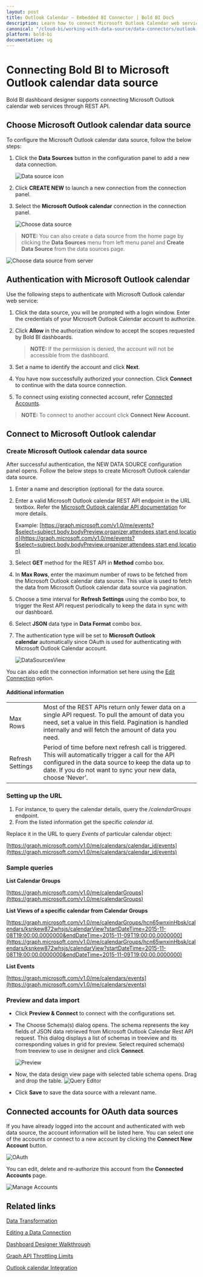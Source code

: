 ```yaml
---
layout: post
title: Outlook Calendar – Embedded BI Connector | Bold BI DocS
description: Learn how to connect Microsoft Outlook Calendar web service using OAuth-based authentication through REST API endpoint with Bold BI Embedded.
canonical: "/cloud-bi/working-with-data-source/data-connectors/outlook-calender/"
platform: bold-bi
documentation: ug
---
```


# Connecting Bold BI to Microsoft Outlook calendar data source
Bold BI dashboard designer supports connecting Microsoft Outlook calendar web services through REST API. 

## Choose Microsoft Outlook calendar data source
To configure the Microsoft Outlook calendar data source, follow the below steps:
1. Click the **Data Sources** button in the configuration panel to add a new data connection.

   ![Data source icon](/static/assets/embedded/working-with-datasource/data-connectors/images/common/DataSourcesIcon.png)

2. Click **CREATE NEW** to launch a new connection from the connection panel.
3. Select the **Microsoft Outlook calendar** connection in the connection panel.

   ![Choose data source](/static/assets/embedded/working-with-datasource/data-connectors/images/OutlookCalendar/ChooseDS.png)

> **NOTE:** You can also create a data source from the home page by clicking the **Data Sources** menu from left menu panel and **Create Data Source** from the data sources page.

   ![Choose data source from server](/static/assets/embedded/working-with-datasource/data-connectors/images/OutlookCalendar/ChooseDS_Server.png)

## Authentication with Microsoft Outlook calendar
Use the following steps to authenticate with Microsoft Outlook calendar web service:

1. Click the data source, you will be prompted with a login window. Enter the credentials of your Microsoft Outlook Calendar account to authorize.
2. Click **Allow** in the authorization window to accept the scopes requested by Bold BI dashboards.

   > **NOTE:** If the permission is denied, the account will not be accessible from the dashboard.

3. Set a name to identify the account and click **Next**. 
4. You have now successfully authorized your connection. Click **Connect** to continue with the data source connection.
5. To connect using existing connected account, refer [Connected Accounts](/embedded-bi/working-with-data-source/data-connectors/outlook-calendar/#connected-accounts-for-oauth-data-sources).

> **NOTE:** To connect to another account click **Connect New Account.**


## Connect to Microsoft Outlook calendar
### Create Microsoft Outlook calendar data source
After successful authentication, the NEW DATA SOURCE configuration panel opens. Follow the below steps to create Microsoft Outlook calendar data source.
1. Enter a name and description (optional) for the data source.
2. Enter a valid Microsoft Outlook calendar REST API endpoint in the URL textbox. Refer the [Microsoft Outlook calendar API documentation](https://docs.microsoft.com/en-us/graph/api/resources/event?view=graph-rest-1.0) for more details.

    Example: [https://graph.microsoft.com/v1.0/me/events?$select=subject,body,bodyPreview,organizer,attendees,start,end,location](https://graph.microsoft.com/v1.0/me/events?$select=subject,body,bodyPreview,organizer,attendees,start,end,location)

3. Select **GET** method for the REST API in **Method** combo box.
4. In **Max Rows**, enter the maximum number of rows to be fetched from the Microsoft Outlook calendar data source. This value is used to fetch the data from Microsoft Outlook calendar data source via pagination.
5. Choose a time interval for **Refresh Settings** using the combo box, to trigger the Rest API request periodically to keep the data in sync with our dashboard.  
6. Select **JSON** data type in **Data Format** combo box.
7. The authentication type will be set to **Microsoft Outlook calendar** automatically since OAuth is used for authenticating with Microsoft Outlook Calendar account.

    ![DataSourcesView](/static/assets/embedded/working-with-datasource/data-connectors/images/OutlookCalendar/DataSourcesView.png)

You can also edit the connection information set here using the [Edit Connection](/embedded-bi/working-with-data-source/editing-a-data-connection/) option.

#### Additional information
<table width="600">
<tr>
<td>
Max Rows
</td>
<td>
Most of the REST APIs return only fewer data on a single API request. To pull the amount of data you need, set a value in this field.  
Pagination is handled internally and will fetch the amount of data you need.
</td>
</tr>
<tr>
<td>
Refresh Settings
</td>
<td>
Period of time before next refresh call is triggered. This will automatically trigger a call for the API configured in the data source to keep the data up to date. If you do not want to sync your new data, choose ‘Never’.
</td>
</tr>
</table>

### Setting up the URL
1. For instance, to query the calendar details, query the <i>/calendarGroups</i> endpoint.
3. From the listed information get the specific *calendar id*.

Replace it in the URL to query *Events* of particular calendar object:

[https://graph.microsoft.com/v1.0/me/calendars/calendar_id/events](https://graph.microsoft.com/v1.0/me/calendars/calendar_id/events)

### Sample queries
**List Calendar Groups**

[https://graph.microsoft.com/v1.0/me/calendarGroups](https://graph.microsoft.com/v1.0/me/calendarGroups)

**List Views of a specific calendar from Calendar Groups**

[https://graph.microsoft.com/v1.0/me/calendarGroups/hcn65wnxinHbsk/calendars/ksnkew872whsjs/calendarView?startDateTime=2015-11-08T19:00:00.0000000&endDateTime=2015-11-09T19:00:00.0000000](https://graph.microsoft.com/v1.0/me/calendarGroups/hcn65wnxinHbsk/calendars/ksnkew872whsjs/calendarView?startDateTime=2015-11-08T19:00:00.0000000&endDateTime=2015-11-09T19:00:00.0000000)

**List Events**

[https://graph.microsoft.com/v1.0/me/calendars/events](https://graph.microsoft.com/v1.0/me/calendars/events)

### Preview and data import
* Click **Preview & Connect** to connect with the configurations set.
* The Choose Schema(s) dialog opens. The schema represents the key fields of JSON data retrieved from Microsoft Outlook Calendar Rest API request. This dialog displays a list of schemas in treeview and its corresponding values in grid for preview. Select required schema(s) from treeview to use in designer and click **Connect**.

   ![Preview](/static/assets/embedded/working-with-datasource/data-connectors/images/common/Preview.png)

* Now, the data design view page with selected table schema opens. Drag and drop the table.
   ![Query Editor](/static/assets/embedded/working-with-datasource/data-connectors/images/common/QueryEditor.png)

* Click **Save** to save the data source with a relevant name.

## Connected accounts for OAuth data sources
If you have already logged into the account and authenticated with web data source, the account information will be listed here. You can select one of the accounts or connect to a new account by clicking the **Connect New Account** button.

   ![OAuth](/static/assets/embedded/working-with-datasource/data-connectors/images/OutlookCalendar/OAuthDS.png)

You can edit, delete and re-authorize this account from the **Connected Accounts** page.

   ![Manage Accounts](/static/assets/embedded/working-with-datasource/data-connectors/images/OutlookCalendar/ManageDS.png)

## Related links
[Data Transformation](/embedded-bi/working-with-data-source/transforming-data/joining-table/)

[Editing a Data Connection](/embedded-bi/working-with-data-source/editing-a-data-connection/)   

[Dashboard Designer Walkthrough](/embedded-bi/getting-started/quick-start/)

[Graph API Throttling Limits](https://docs.microsoft.com/en-us/graph/throttling?toc=.%2Fref%2Ftoc.json&view=graph-rest-1.0)

[Outlook calendar Integration](https://www.boldbi.com/integrations/outlook-calendar?utm_source=syncfusion&utm_medium=documentation&utm_campaign=boldbimsoutlookcalendarintegration)